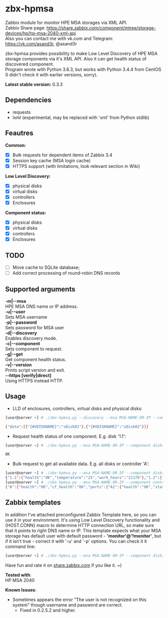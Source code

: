 # zbx-hpmsa
Zabbix module for monitor HPE MSA storages via XML API.  
Zabbix Share page: https://share.zabbix.com/component/mtree/storage-devices/hp/hp-msa-2040-xml-api  
Also you can contact me with vk.com and Telegram: https://vk.com/asand3r, @asand3r

zbx-hpmsa provides possibility to make Low Level Discovery of HPE MSA storage components via it's XML API. Also it can get health status of discovered component.  
Program wrote with Python 3.6.3, but works with Python 3.4.4 from CentOS (I didn't check it with earlier versions, sorry).  

**Latest stable version:** 0.3.3

## Dependencies
 - requests
 - lxml (experimental, may be replaced with 'xml' from Python stdlib)

## Feautres  
**Common:**
 - [x] Bulk requests for dependent items of Zabbix 3.4
 - [x] Session key cache (MSA login cache)
 - [x] HTTPS support (with limitations, look relevant section in Wiki)

**Low Level Discovery:**
 - [x] physical disks 
 - [x] virtual disks
 - [x] controllers
 - [x] Enclosures

**Component status:**
 - [x] physical disks 
 - [x] virtual disks
 - [x] controllers
 - [x] Enclosures

## TODO  
- [ ] Move cache to SQLite database;
- [ ] Add correct processing of round-robin DNS records

## Supported arguments  
**-m|--msa**  
HPE MSA DNS name or IP address.  
**-u|--user**  
Sets MSA username  
**-p|--password**  
Sets password for MSA user  
**-d|--discovery**  
Enables discovery mode.  
**-c|--component**  
Sets component to request.  
**-g|--get**  
Get component health status.  
**-v|--version**  
Prints script version and exit.  
**--https [verify|direct]**  
Using HTTPS instead HTTP.


## Usage
- LLD of enclosures, controllers, virtual disks and physical disks:
```bash
[user@server ~] # ./zbx-hpmsa.py --discovery --msa MSA-NAME-OR-IP --component vdisks

{"data":[{"{#VDISKNAME}":"vDisk01"},{"{#VDISKNAME}":"vDisk02"}]}
```
- Request health status of one component. E.g. disk '1.1':
```bash
[user@server ~] # ./zbx-hpmsa.py --msa MSA-NAME-OR-IP --component disks --get 1.1

OK
```
- Bulk request to get all available data. E.g. all disks or controller 'A':
```bash
[user@server ~] # ./zbx-hpmsa.py --msa MSA-NAME-OR-IP --component disks --get all
{"1.1":{"health":"OK","temperature":"25","work_hours":"21170"},"1.2":{"health":"OK","temperature":"24","work_hours":"21168"}, ...}
[user@server ~] # ./zbx-hpmsa.py --msa MSA-NAME-OR-IP --component controllers --get all
{"A":{"health":"OK","cf_health":"OK","ports":{"A1":{"health":"OK","status":"Up","sfp_status":"OK"},"A2":{"health":"OK","status":"Up","sfp_status":"OK"},"A3":{"health":"N/A","status":"Disconnected","sfp_status":"Not present"},"A4":{"health":"N/A","status":"Disconnected","sfp_status":"Not present"}}},"B":{"health":"OK","cf_health":"OK","ports":{"B1":{"health":"OK","status":"Up","sfp_status":"OK"},"B2":{"health":"OK","status":"Up","sfp_status":"OK"},"B3":{"health":"N/A","status":"Disconnected","sfp_status":"Not present"},"B4":{"health":"N/A","status":"Disconnected","sfp_status":"Not present"}}}}
```

## Zabbix templates
In addition I've attached preconfigured Zabbix Template here, so you can use it in your environment. It's using Low Level Discovery functionality
and {HOST.CONN} macro to determine HTTP connection URL, so make sure that it points to right DNS name or IP. This template expects what your MSA storage
has default user with default password - **'monitor'@'!monitor'**, but if it isn't true - correct it with '-u' and '-p' options. You can check it it command line:
```bash
[user@server ~] # ./zbx-hpmsa.py --msa MSA-NAME-OR-IP --component disks --get all --user FOO --password BAR
```  
Have fun and rate it on [share.zabbix.com](https://share.zabbix.com/component/mtree/storage-devices/hp/hp-msa-2040-xml-api) if you like it. =)

**Tested with**:  
HP MSA 2040

**Known Issues**:
- Sometimes appears the error "The user is not recognized on this system" though username and password are correct.
  - Fixed in 0.2.5.2 and higher.
